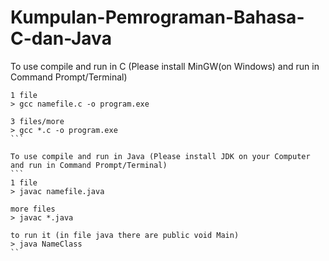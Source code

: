 # Kumpulan-Pemrograman-Bahasa-C-dan-Java

To use compile and run in C (Please install MinGW(on Windows) and run in Command Prompt/Terminal)

````
1 file
> gcc namefile.c -o program.exe

3 files/more
> gcc *.c -o program.exe
```

To use compile and run in Java (Please install JDK on your Computer and run in Command Prompt/Terminal)
```
1 file
> javac namefile.java

more files
> javac *.java

to run it (in file java there are public void Main)
> java NameClass
``

